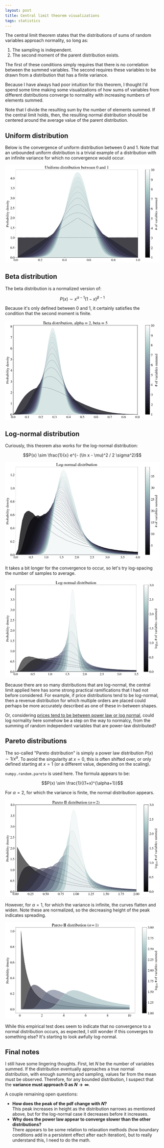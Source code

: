 ```yaml
---
layout: post
title: Central limit theorem visualizations
tags: statistics
---
```


The central limit theorem states that the distributions of sums of random variables approach normality, so long as:

1. The sampling is independent.
1. The second moment of the parent distribution exists.

The first of these conditions simply requires that there is no correlation between the summed variables. The second requires these variables to be drawn from a distribution that has a finite variance.

Because I have always had poor intuition for this theorem, I thought I'd spend some time making some visualizations of how sums of variables from different distributions converge to normality with increasing numbers of elements summed.

Note that I divide the resulting sum by the number of elements summed. If the central limit holds, then, the resulting normal distribution should be centered around the average value of the parent distribution.

## Uniform distribution

Below is the convergence of uniform distribution between 0 and 1. Note that an unbounded uniform distribution is a trivial example of a distribution with an infinite variance for which no convergence would occur.

<img src="../images/2018-08-24-central-limit-theorem/uniform.png">

## Beta distribution
The beta distribution is a normalized version of:

$$P(x) \sim x^{\alpha-1} (1-x)^{\beta -1}$$

Because it's only defined between 0 and 1, it certainly satisfies the condition that the second moment is finite.

<img src="../images/2018-08-24-central-limit-theorem/beta.png">

## Log-normal distribution
Curiously, this theorem also works for the log-normal distribution:

$$P(x) \sim \frac{1}{x} e^{- (\ln x - \mu)^2 / 2 \sigma^2}$$

<img src="../images/2018-08-24-central-limit-theorem/lognormal.png">

It takes a bit longer for the convergence to occur, so let's try log-spacing the number of samples to average.

<img src="../images/2018-08-24-central-limit-theorem/lognormal_log.png">

Because there are so many distributions that are log-normal, the central limit applied here has some strong practical ramifications that I had not before considered. For example, if price distributions tend to be log-normal, then a revenue distribution for which multiple orders are placed could perhaps be more accurately described as one of these in-between shapes.

Or, considering [prices tend to be between power law or log normal](https://link.springer.com/content/pdf/10.1007%2Fs00191-009-0142-z.pdf), could log normality here somehow be a step on the way to normalcy, from the summing of random independent variables that are power-law distributed?

## Pareto distributions
The so-called "Pareto distribution" is simply a power law distribution $P(x) \sim 1/x^a$. To avoid the singularity at $x=0$, this is often shifted over, or only defined starting at $x=1$ (or a different value, depending on the scaling).

`numpy.random.pareto` is used here. The formula appears to be:

$$P(x) \sim \frac{1}{(1+x)^{\alpha+1}}$$

For $\alpha = 2$, for which the variance is finite, the normal distribution appears.

<img src="../images/2018-08-24-central-limit-theorem/pareto2.png">

However, for $\alpha =1$, for which the variance is infinite, the curves flatten and widen. Note these are normalized, so the decreasing height of the peak indicates spreading.

<img src="../images/2018-08-24-central-limit-theorem/pareto1.png">

While this empirical test does seem to indicate that no convergence to a normal distribution occurs, as expected, I still wonder if this converges to something else? It's starting to look awfully log-normal.

## Final notes
I still have some lingering thoughts. First, let $N$ be the number of variables summed. If the distribution eventually approaches a true normal distribution, with enough summing and sampling, values far from the mean must be observed. Therefore, for any bounded distribution, I suspect that the **variance must approach $0$ as $N\to \infty$**.

A couple remaining open questions:

* **How does the peak of the pdf change with $N$?** <br> This peak increases in height as the distribution narrows as mentioned above, but for the log-normal case it decreases before it increases.
* **Why does the power law appear to converge slower than the other distributions?** <br> There appears to be some relation to relaxation methods (how boundary conditions add in a persistent effect after each iteration), but to really understand this, I need to do the math.


